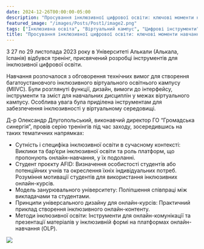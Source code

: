 ```yaml
---
date: 2024-12-26T00:00:00-05:00
description: "Просування інклюзивної цифрової освіти: ключові моменти навчання MIIVC в Університеті Алькали"
featured_image: "/images/Posts/Post1/image2.png"
tags: ["Інклюзивна освіта", "Віртуальний кампус", "Цифрові інструменти", "Громадська синергія", "Університет Алькали", "Проєкт AFID", "Онлайн-навчання", "Універсальний дизайн", "Підготовка вчителів"]
title: "Просування інклюзивної цифрової освіти: ключові моменти навчання MIIVC в Університеті Алькали"
---
```


З 27 по 29 листопада 2023 року в Університеті Алькали (Алькала, Іспанія) відбувся тренінг, присвячений розробці інструментів для інклюзивної цифрової освіти.

Навчання розпочалося з обговорення технічних вимог для створення багатоустановчого інклюзивного віртуального освітнього кампусу (MIIVC). Були розглянуті функції, дизайн, вимоги до інтерфейсу, інструменти та зміст для навчальних дисциплін у межах віртуального кампусу. Особлива увага була приділена інструментам для забезпечення інклюзивності у віртуальному середовищі.

Д-р Олександр Длугопольський, виконавчий директор ГО “Громадська синергія”, провів серію тренінгів під час заходу, зосередившись на таких тематичних напрямках:

- Сутність і специфіка інклюзивної освіти в сучасному контексті: Виклики та бар’єри інклюзивної освіти та роль платформ, що пропонують онлайн-навчання, у їх подоланні.
- Студент проєкту AFID: Визначення особистості студентів або потенційних учнів та окреслення їхніх індивідуальних потреб. Розуміння мотивації студентів для використання інклюзивних онлайн-курсів.
- Модель занурювального університету: Поліпшення співпраці між викладачами та студентами.
- Принципи універсального дизайну для онлайн-курсів: Практичний приклад створення інклюзивного онлайн-контенту.
- Методи інклюзивної освіти: Інструменти для онлайн-комунікації та презентації матеріалів у інклюзивній формі на платформах онлайн-навчання (OLP).<br/>

<img src="/images/Posts/Post1/image1.png"/>
